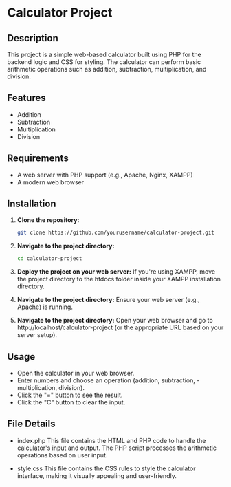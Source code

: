 # Calculator Project

## Description

This project is a simple web-based calculator built using PHP for the backend logic and CSS for styling. The calculator can perform basic arithmetic operations such as addition, subtraction, multiplication, and division.

## Features

- Addition
- Subtraction
- Multiplication
- Division

## Requirements

- A web server with PHP support (e.g., Apache, Nginx, XAMPP)
- A modern web browser

## Installation

1. **Clone the repository:**

   ```bash
   git clone https://github.com/yourusername/calculator-project.git

2. **Navigate to the project directory:**

   ```bash
   cd calculator-project
   
3. **Deploy the project on your web server:**
   If you're using XAMPP, move the project directory to the htdocs folder inside your XAMPP installation directory.
   
5. **Navigate to the project directory:**
   Ensure your web server (e.g., Apache) is running.
   
7. **Navigate to the project directory:**
   Open your web browser and go to http://localhost/calculator-project (or the appropriate URL based on your server setup).

## Usage

- Open the calculator in your web browser.
- Enter numbers and choose an operation (addition, subtraction, - multiplication, division).
- Click the "=" button to see the result.
- Click the "C" button to clear the input.

## File Details

- index.php
This file contains the HTML and PHP code to handle the calculator's input and output. The PHP script processes the arithmetic operations based on user input.

- style.css
This file contains the CSS rules to style the calculator interface, making it visually appealing and user-friendly.
